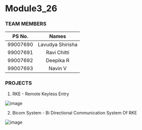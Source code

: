# Module3_26

### TEAM MEMBERS
|  PS No.  |  Names  |
|:--:|:--:|
| 99007690 | Lavudya Shirisha |
| 99007691 | Ravi Chitti |
| 99007692 | Deepika R |
| 99007693 | Navin V |

### PROJECTS

1. RKE - Remote Keyless Entry

![image](https://user-images.githubusercontent.com/98948360/157805802-b07be606-05d8-4cf3-9142-92ec2b6ae57e.png)

2. Bicom System - Bi Directional Communication System Of RKE
 
![image](https://user-images.githubusercontent.com/98948360/157805830-d4ecbe15-e7c3-40e5-8e48-c762b858224d.png)
